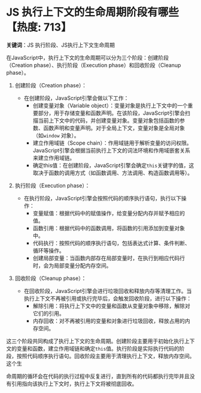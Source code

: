 # JS 执行上下文的生命周期阶段有哪些【热度: 713】

**关键词**：JS 执行阶段、JS执行上下文生命周期

在JavaScript中，执行上下文的生命周期可以分为三个阶段：创建阶段（Creation phase）、执行阶段（Execution phase）和回收阶段（Cleanup phase）。

1. 创建阶段（Creation phase）：
    - 在创建阶段，JavaScript引擎会做以下工作：
        - 创建变量对象（Variable
          object）：变量对象是执行上下文中的一个重要部分，用于存储变量和函数声明。在该阶段，JavaScript引擎会扫描当前上下文中的代码，并创建变量对象。变量对象包括函数的参数、函数声明和变量声明。对于全局上下文，变量对象是全局对象（如`window`
          对象）。
        - 建立作用域链（Scope chain）：作用域链用于解析变量的访问权限。JavaScript引擎会根据当前执行上下文的词法环境和作用域嵌套关系来建立作用域链。
        - 确定this值：在创建阶段，JavaScript引擎会确定`this`关键字的值，这取决于函数的调用方式（如函数调用、方法调用、构造函数调用等）。

2. 执行阶段（Execution phase）：
    - 在执行阶段，JavaScript引擎会按照代码的顺序执行语句，执行以下操作：
        - 变量赋值：根据代码中的赋值操作，给变量分配内存并赋予相应的值。
        - 函数引用：根据代码中的函数调用，将函数的引用添加到变量对象中。
        - 代码执行：按照代码的顺序执行语句，包括表达式计算、条件判断、循环等操作。
        - 创建局部变量：当函数内部存在局部变量时，在执行到相应代码行时，会为局部变量分配内存空间。

3. 回收阶段（Cleanup phase）：
    - 在回收阶段，JavaScript引擎会进行垃圾回收和释放内存等清理工作。当执行上下文不再被引用或执行完毕后，会触发回收阶段，进行以下操作：
        - 解除引用：将执行上下文中的变量和函数从变量对象中移除，解除对它们的引用。
        - 内存回收：对不再被引用的变量和对象进行垃圾回收，释放占用的内存空间。

这三个阶段共同构成了执行上下文的生命周期。创建阶段主要用于初始化执行上下文的变量和函数，建立作用域链和确定`this`值。执行阶段是实际执行代码的阶段，按照代码顺序执行语句。回收阶段主要用于清理执行上下文，释放内存空间。这个生

命周期的循环会在代码的执行过程中反复进行，直到所有的代码都执行完毕并且没有引用指向该执行上下文时，执行上下文将被彻底回收。